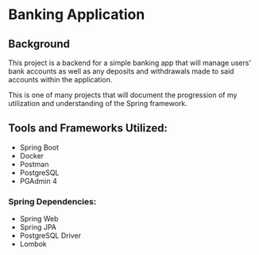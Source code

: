 # Banking Application

## Background

This project is a backend for a simple banking app that will manage users' bank accounts as well as any deposits and
withdrawals made to said accounts within the application.

This is one of many projects that will document the progression of my utilization and understanding of the Spring
framework.

## Tools and Frameworks Utilized:

- Spring Boot
- Docker
- Postman
- PostgreSQL
- PGAdmin 4

### Spring Dependencies:

- Spring Web
- Spring JPA
- PostgreSQL Driver
- Lombok